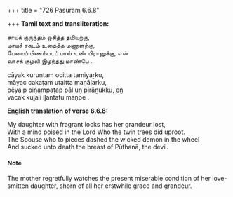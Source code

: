 +++
title = "726 Pasuram 6.6.8"

+++
**Tamil text and transliteration:**

சாயக் குருந்தம் ஒசித்த தமியற்கு,  
மாயச் சகடம் உதைத்த மணாளற்கு,  
பேயைப் பிணம்படப் பால் உண் பிரானுக்கு, என்  
வாசக் குழலி இழந்தது மாண்பே .

cāyak kuruntam ocitta tamiyaṟku,  
māyac cakaṭam utaitta maṇāḷaṟku,  
pēyaip piṇampaṭap pāl uṇ pirāṉukku, eṉ  
vācak kuḻali iḻantatu māṇpē .

**English translation of verse 6.6.8:**

My daughter with fragrant locks has her grandeur lost,  
With a mind poised in the Lord Who the twin trees did uproot.  
The Spouse who to pieces dashed the wicked demon in the wheel  
And sucked unto death the breast of Pūthanā, the devil.

#### Note

The mother regretfully watches the present miserable condition of her love-smitten daughter, shorn of all her erstwhile grace and grandeur.


